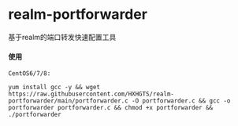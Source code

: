 # realm-portforwarder
基于realm的端口转发快速配置工具

#### 使用

`CentOS6/7/8:`
```
yum install gcc -y && wget https://raw.githubusercontent.com/HXHGTS/realm-portforwarder/main/portforwarder.c -O portforwarder.c && gcc -o portforwarder portforwarder.c && chmod +x portforwarder && ./portforwarder
```
